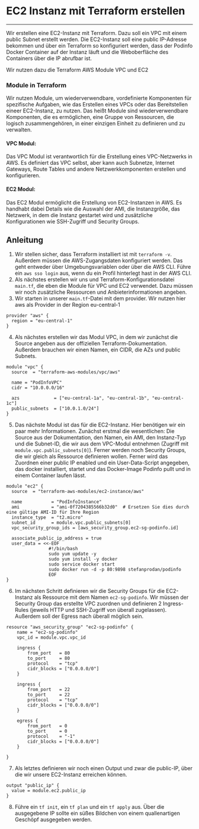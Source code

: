 # EC2 Instanz mit Terraform erstellen
---
Wir erstellen eine EC2-Instanz mit Terraform. Dazu soll ein VPC mit einem public Subnet erstellt werden. Die EC2-Instanz soll eine public IP-Adresse bekommen und über ein Terraform so konfiguriert werden, dass der Podinfo Docker Container auf der Instanz läuft und die Weboberfläche des Containers über die IP abrufbar ist.  

Wir nutzen dazu die Terraform AWS Module VPC und EC2
### Module in Terraform
Wir nutzen Module, um wiederverwendbare, vordefinierte Komponenten für spezifische Aufgaben, wie das Erstellen eines VPCs oder das Bereitstellen eineer EC2-Instanz, zu nutzen. Das heißt Module sind wiederverwendbare Komponenten, die es ermöglichen, eine Gruppe von Ressourcen, die logisch zusammengehören, in einer einzigen Einheit zu definieren und zu verwalten. 
#### VPC Modul:
Das VPC Modul ist verantwortlich für die Erstellung eines VPC-Netzwerks in AWS. Es definiert das VPC selbst, aber kann auch Subnetze, Internet Gateways, Route Tables und andere Netzwerkkomponenten erstellen und konfigurieren.
#### EC2 Modul:
Das EC2 Modul ermöglicht die Erstellung von EC2-Instanzen in AWS. Es handhabt dabei Details wie die Auswahl der AMI, die Instanzgröße, das Netzwerk, in dem die Instanz gestartet wird und zusätzliche Konfigurationen wie SSH-Zugriff und Security Groups.

## Anleitung
1. Wir stellen sicher, dass Terraform installiert ist mit `terraform -v`. Außerdem müssen die AWS-Zugangsdaten konfiguriert werden. Das geht entweder über Umgebungsvariablen oder über die AWS CLI. Führe ein `aws sso login` aus, wenn du ein Profil hinterlegt hast in der AWS CLI.
2. Als nächstes erstellen wir uns und Terraform-Konfigurationsdatei `main.tf`, die eben die Module für VPC und EC2 verwendet. Dazu müssen wir noch zusätzliche Ressourcen und Anbieterinformationen angeben.
3. Wir starten in unserer `main.tf`-Datei mit dem provider. Wir nutzen hier aws als Provider in der Region eu-central-1
```
provider "aws" {
  region = "eu-central-1"
}
```
4. Als nächstes erstellen wir das Modul VPC, in dem wir zunächst die Source angeben aus der offiziellen Terraform-Dokumentation. Außerdem brauchen wir einen Namen, ein CIDR, die AZs und public Subnets.
```
module "vpc" {
  source  = "terraform-aws-modules/vpc/aws" 

  name = "PodInfoVPC"
  cidr = "10.0.0.0/16"

  azs             = ["eu-central-1a", "eu-central-1b", "eu-central-1c"]  
  public_subnets  = ["10.0.1.0/24"]
}
```
5. Das nächste Modul ist das für die EC2-Instanz. Hier benötigen wir ein paar mehr Informationen. Zunächst erstmal die wesentlichen: Die Source aus der Dokumentation, den Namen, ein AMI, den Instanz-Typ und die Subnet-ID, die wir aus dem VPC-Modul entnehmen (Zugriff mit `module.vpc.public_subnets[0]`). Ferner werden noch Security Groups, die wir gleich als Ressource definieren wollen. Ferner wird das Zuordnen einer public IP enabled und ein User-Data-Script angegeben, das docker installiert, startet und das Docker-Image Podinfo pullt und in einem Container laufen lässt. 
```
module "ec2" {
  source  = "terraform-aws-modules/ec2-instance/aws"

  name           = "PodInfoInstance"
  ami            = "ami-0f7204385566b32d0"  # Ersetzen Sie dies durch eine gültige AMI-ID für Ihre Region
  instance_type  = "t2.micro"
  subnet_id      = module.vpc.public_subnets[0]
  vpc_security_group_ids = [aws_security_group.ec2-sg-podinfo.id]

  associate_public_ip_address = true
  user_data = <<-EOF
                #!/bin/bash
                sudo yum update -y
                sudo yum install -y docker
                sudo service docker start
                sudo docker run -d -p 80:9898 stefanprodan/podinfo
                EOF
}
```
6. Im nächsten Schritt definieren wir die Security Groups für die EC2-Instanz als Ressource mit dem Namen `ec2-sg-podinfo`. Wir müssen der Security Group das erstellte VPC zuordnen und definieren 2 Ingress-Rules (jeweils HTTP und SSH-Zugriff von überall zugelassen). Außerdem soll der Egress nach überall möglich sein.
```
resource "aws_security_group" "ec2-sg-podinfo" {
    name = "ec2-sg-podinfo"
    vpc_id = module.vpc.vpc_id

    ingress {
        from_port   = 80
        to_port     = 80
        protocol    = "tcp"
        cidr_blocks = ["0.0.0.0/0"]
    }

    ingress {
        from_port   = 22
        to_port     = 22
        protocol    = "tcp"
        cidr_blocks = ["0.0.0.0/0"]
    }

    egress {
        from_port   = 0
        to_port     = 0
        protocol    = "-1"
        cidr_blocks = ["0.0.0.0/0"]
    }
  
}
```
7. Als letztes definieren wir noch einen Output und zwar die public-IP, über die wir unsere EC2-Instanz erreichen können.
```
output "public_ip" {
  value = module.ec2.public_ip
}
```
8. Führe ein `tf init`, ein `tf plan` und ein `tf apply` aus. Über die ausgegebene IP sollte ein süßes Bildchen von einem quallenartigen Geschöpf ausgegeben werden. 
